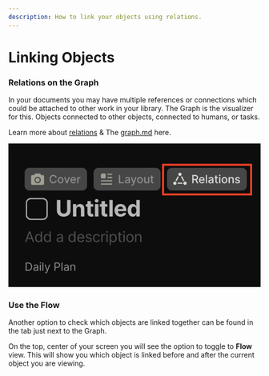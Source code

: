 ```yaml
---
description: How to link your objects using relations.
---
```


# Linking Objects

### Relations on the Graph

In your documents you may have multiple references or connections which could be attached to other work in your library. The Graph is the visualizer for this. Objects connected to other objects, connected to humans, or tasks.&#x20;

Learn more about [relations](relations/ "mention") & The [graph.md](graph.md "mention") here.&#x20;

![](<../.gitbook/assets/image (22).png>)

### Use the Flow

Another option to check which objects are linked together can be found in the tab just next to the Graph.&#x20;

On the top, center of your screen you will see the option to toggle to **Flow** view. This will show you which object is linked before and after the current object you are viewing.
